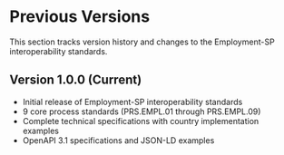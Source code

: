 # Previous Versions

This section tracks version history and changes to the Employment-SP interoperability standards.

## Version 1.0.0 (Current)

- Initial release of Employment-SP interoperability standards
- 9 core process standards (PRS.EMPL.01 through PRS.EMPL.09)
- Complete technical specifications with country implementation examples
- OpenAPI 3.1 specifications and JSON-LD examples